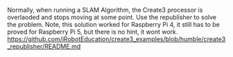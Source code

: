 Normally, when running a SLAM Algorithm, the Create3 processor is overlaoded and stops moving at some point. Use the republisher to solve the problem. Note, this solution worked for Raspberry Pi 4, it still has to be proved for Raspberry Pi 5, but there is no hint, it wont work.
<br>https://github.com/iRobotEducation/create3_examples/blob/humble/create3_republisher/README.md</br>
